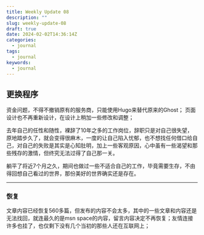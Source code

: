 ```yaml
---
title: Weekly Update 08
description: ""
slug: weekly-update-08
draft: true
date: 2024-02-02T14:36:14Z
categories:
  - journal
tags:
  - journal
keywords:
  - journal
---
```

## 更换程序
资金问题，不得不撤销原有的服务商，只能使用Hugo来替代原来的Ghost；
页面设计也不再重新设计，在设计上稍加一些修改和调整；<!--more-->

去年自己的任性和随性，裸辞了10年之多的工作岗位，辞职只是对自己很失望，原地踏步久了，就会变得很麻木，一度的让自己陷入忧郁，也不想找任何借口给自己，对自己的失败是其实是心知肚明，加上一些客观原因，心中虽有一些渴望和那些残存的激情，但终究无法过得了自己那一关。
  
躺平了将近7个月之久，期间也做过一些不适合自己的工作，毕竟需要生存，不由得回想自己看过的世界，那份美好的世界确实还是存在。
<hr >

### 恢复  
文章内容已经恢复560多篇，但发布的内容不会太多，其中的一些文章和内容还是无法找回，就连最久的是msn space的内容，留言内容决定不再恢复；友情连接许多也挂了，也仅剩下没有几个当初的那些人还在互联网上；
